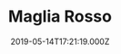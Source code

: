 ---
date: 2019-05-14T17:21:19.000Z
title: Maglia Rosso
latitude: 52.19020828674799
longitude: 0.7234411384232506
category: checkin
---